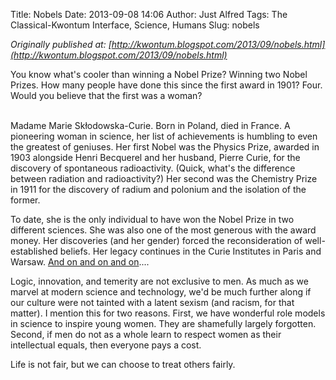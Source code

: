 Title: Nobels
Date: 2013-09-08 14:06
Author: Just Alfred
Tags: The Classical-Kwontum Interface, Science, Humans
Slug: nobels

*Originally published at: [http://kwontum.blogspot.com/2013/09/nobels.html](http://kwontum.blogspot.com/2013/09/nobels.html)*

You know what's cooler than winning a Nobel Prize? Winning two Nobel
Prizes. How many people have done this since the first award in 1901?
Four. Would you believe that the first was a woman?  
  
<a name="more"></a>  
Madame Marie Skłodowska-Curie. Born in Poland, died in France. A
pioneering woman in science, her list of achievements is humbling to
even the greatest of geniuses. Her first Nobel was the Physics Prize,
awarded in 1903 alongside Henri Becquerel and her husband, Pierre Curie,
for the discovery of spontaneous radioactivity. (Quick, what's the
difference between radiation and radioactivity?) Her second was the
Chemistry Prize in 1911 for the discovery of radium and polonium and the
isolation of the former.  
  
To date, she is the only individual to have won the Nobel Prize in two
different sciences. She was also one of the most generous with the award
money. Her discoveries (and her gender) forced the reconsideration of
well-established beliefs. Her legacy continues in the Curie Institutes
in Paris and Warsaw. [And on and on and
on](http://en.wikipedia.org/wiki/Marie_Curie)....  
  
Logic, innovation, and temerity are not exclusive to men. As much as we
marvel at modern science and technology, we'd be much further along if
our culture were not tainted with a latent sexism (and racism, for that
matter). I mention this for two reasons. First, we have wonderful role
models in science to inspire young women. They are shamefully largely
forgotten. Second, if men do not as a whole learn to respect women as
their intellectual equals, then everyone pays a cost.  
  
Life is not fair, but we can choose to treat others fairly.

